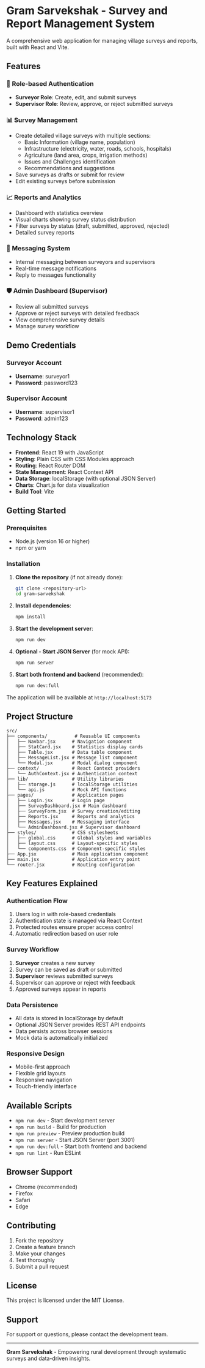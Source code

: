 # Gram Sarvekshak - Survey and Report Management System

A comprehensive web application for managing village surveys and reports, built with React and Vite.

## Features

### 🔐 Role-based Authentication
- **Surveyor Role**: Create, edit, and submit surveys
- **Supervisor Role**: Review, approve, or reject submitted surveys

### 📊 Survey Management
- Create detailed village surveys with multiple sections:
  - Basic Information (village name, population)
  - Infrastructure (electricity, water, roads, schools, hospitals)
  - Agriculture (land area, crops, irrigation methods)
  - Issues and Challenges identification
  - Recommendations and suggestions
- Save surveys as drafts or submit for review
- Edit existing surveys before submission

### 📈 Reports and Analytics
- Dashboard with statistics overview
- Visual charts showing survey status distribution
- Filter surveys by status (draft, submitted, approved, rejected)
- Detailed survey reports

### 💬 Messaging System
- Internal messaging between surveyors and supervisors
- Real-time message notifications
- Reply to messages functionality

### 🛡️ Admin Dashboard (Supervisor)
- Review all submitted surveys
- Approve or reject surveys with detailed feedback
- View comprehensive survey details
- Manage survey workflow

## Demo Credentials

### Surveyor Account
- **Username**: surveyor1
- **Password**: password123

### Supervisor Account
- **Username**: supervisor1
- **Password**: admin123

## Technology Stack

- **Frontend**: React 19 with JavaScript
- **Styling**: Plain CSS with CSS Modules approach
- **Routing**: React Router DOM
- **State Management**: React Context API
- **Data Storage**: localStorage (with optional JSON Server)
- **Charts**: Chart.js for data visualization
- **Build Tool**: Vite

## Getting Started

### Prerequisites
- Node.js (version 16 or higher)
- npm or yarn

### Installation

1. **Clone the repository** (if not already done):
   ```bash
   git clone <repository-url>
   cd gram-sarvekshak
   ```

2. **Install dependencies**:
   ```bash
   npm install
   ```

3. **Start the development server**:
   ```bash
   npm run dev
   ```

4. **Optional - Start JSON Server** (for mock API):
   ```bash
   npm run server
   ```

5. **Start both frontend and backend** (recommended):
   ```bash
   npm run dev:full
   ```

The application will be available at `http://localhost:5173`

## Project Structure

```
src/
├── components/          # Reusable UI components
│   ├── Navbar.jsx      # Navigation component
│   ├── StatCard.jsx    # Statistics display cards
│   ├── Table.jsx       # Data table component
│   ├── MessageList.jsx # Message list component
│   └── Modal.jsx       # Modal dialog component
├── context/            # React Context providers
│   └── AuthContext.jsx # Authentication context
├── lib/                # Utility libraries
│   ├── storage.js      # localStorage utilities
│   └── api.js          # Mock API functions
├── pages/              # Application pages
│   ├── Login.jsx       # Login page
│   ├── SurveyDashboard.jsx # Main dashboard
│   ├── SurveyForm.jsx  # Survey creation/editing
│   ├── Reports.jsx     # Reports and analytics
│   ├── Messages.jsx    # Messaging interface
│   └── AdminDashboard.jsx # Supervisor dashboard
├── styles/             # CSS stylesheets
│   ├── global.css      # Global styles and variables
│   ├── layout.css      # Layout-specific styles
│   └── components.css  # Component-specific styles
├── App.jsx             # Main application component
├── main.jsx            # Application entry point
└── router.jsx          # Routing configuration
```

## Key Features Explained

### Authentication Flow
1. Users log in with role-based credentials
2. Authentication state is managed via React Context
3. Protected routes ensure proper access control
4. Automatic redirection based on user role

### Survey Workflow
1. **Surveyor** creates a new survey
2. Survey can be saved as draft or submitted
3. **Supervisor** reviews submitted surveys
4. Supervisor can approve or reject with feedback
5. Approved surveys appear in reports

### Data Persistence
- All data is stored in localStorage by default
- Optional JSON Server provides REST API endpoints
- Data persists across browser sessions
- Mock data is automatically initialized

### Responsive Design
- Mobile-first approach
- Flexible grid layouts
- Responsive navigation
- Touch-friendly interface

## Available Scripts

- `npm run dev` - Start development server
- `npm run build` - Build for production
- `npm run preview` - Preview production build
- `npm run server` - Start JSON Server (port 3001)
- `npm run dev:full` - Start both frontend and backend
- `npm run lint` - Run ESLint

## Browser Support

- Chrome (recommended)
- Firefox
- Safari
- Edge

## Contributing

1. Fork the repository
2. Create a feature branch
3. Make your changes
4. Test thoroughly
5. Submit a pull request

## License

This project is licensed under the MIT License.

## Support

For support or questions, please contact the development team.

---

**Gram Sarvekshak** - Empowering rural development through systematic surveys and data-driven insights.
